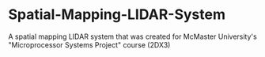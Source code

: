 # Spatial-Mapping-LIDAR-System
A spatial mapping LIDAR system that was created for McMaster University's "Microprocessor Systems Project" course (2DX3)
